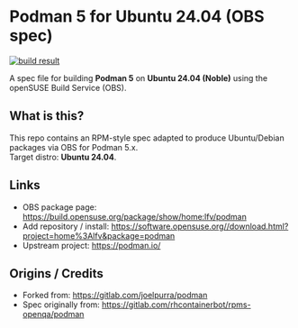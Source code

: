 # Podman 5 for Ubuntu 24.04 (OBS spec)

[![build result](https://build.opensuse.org/projects/home:lfv/packages/podman/badge.svg?type=default)](https://build.opensuse.org/package/show/home:lfv/podman)

A spec file for building **Podman 5** on **Ubuntu 24.04 (Noble)** using the openSUSE Build Service (OBS).

## What is this?

This repo contains an RPM-style spec adapted to produce Ubuntu/Debian packages via OBS for Podman 5.x.  
Target distro: **Ubuntu 24.04**.

## Links

- OBS package page: https://build.opensuse.org/package/show/home:lfv/podman  
- Add repository / install: https://software.opensuse.org//download.html?project=home%3Alfv&package=podman  
- Upstream project: https://podman.io/

## Origins / Credits

- Forked from: https://gitlab.com/joelpurra/podman  
- Spec originally from: https://gitlab.com/rhcontainerbot/rpms-openqa/podman
